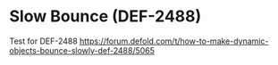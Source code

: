 # Slow Bounce (DEF-2488)
Test for DEF-2488 https://forum.defold.com/t/how-to-make-dynamic-objects-bounce-slowly-def-2488/5065